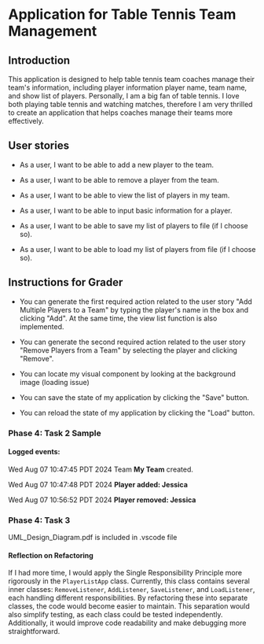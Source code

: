 # Application for Table Tennis Team Management 

## Introduction
This application is designed to help table tennis team coaches manage their team's information, including player information player name, team name, and show list of players. Personally, I am a big fan of table tennis. I love both playing table tennis and watching matches, therefore I am very thrilled to create an application that helps coaches manage their teams more effectively.


## User stories

- As a user, I want to be able to add a new player to the team.
- As a user, I want to be able to remove a player from the team.
- As a user, I want to be able to view the list of players in my team.
- As a user, I want to be able to input basic information for a player.

- As a user, I want to be able to save my list of players to file (if I choose so).
- As a user, I want to be able to load my list of players from file (if I choose so).


## Instructions for Grader

- You can generate the first required action related to the user story "Add Multiple Players to a Team" by typing the player's name in the box and clicking "Add". At the same time, the view list function is also implemented.

- You can generate the second required action related to the user story "Remove Players from a Team" by selecting the player and clicking "Remove".

- You can locate my visual component by looking at the background image (loading issue)

- You can save the state of my application by clicking the "Save" button.

- You can reload the state of my application by clicking the "Load" button.


### Phase 4: Task 2 Sample
#### Logged events:

Wed Aug 07 10:47:45 PDT 2024
Team **My Team** created.

Wed Aug 07 10:47:48 PDT 2024
**Player added: Jessica**

Wed Aug 07 10:56:52 PDT 2024
**Player removed: Jessica**

### Phase 4: Task 3
UML_Design_Diagram.pdf is included in .vscode file

 #### Reflection on Refactoring
If I had more time, I would apply the Single Responsibility Principle more rigorously in the `PlayerListApp` class. Currently, this class contains several inner classes: `RemoveListener`, `AddListener`, `SaveListener`, and `LoadListener`, each handling different responsibilities. By refactoring these into separate classes, the code would become easier to maintain. This separation would also simplify testing, as each class could be tested independently. Additionally, it would improve code readability and make debugging more straightforward.
